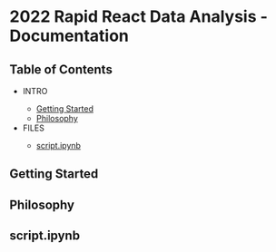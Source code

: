 <link rel='stylesheet' type='text/css' href='style.css'/>
<link rel='stylesheet' href='https://fonts.googleapis.com/css?family=Roboto Slab'>

<h1>2022 Rapid React Data Analysis - Documentation</h1>

**<h2>Table of Contents</h2>**
<ul>
    <li class='menu-header'>INTRO</li>
    <ul>
        <li><a href='getting-started'>Getting Started</a></li>
        <li><a href='Philosophy'>Philosophy</a></li>
    </ul>
    <li class='menu-header'>FILES</li>
    <ul>
        <li><a href='#script'>script.ipynb</a></li>
    </ul>
</ul>

**<h2 id='getting-started'>Getting Started</h2>**

**<h2 id='philosophy'>Philosophy</h2>**

**<h2 id='script'>script.ipynb</h2>**